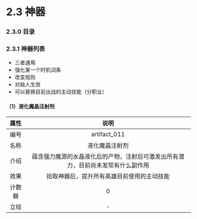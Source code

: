 # 2.3 神器

### 2.3.0 目录

### 2.3.1 神器列表

- 三者通用
- 强化某一个时机词条
- 改变规则
- 对敌人生效
- 可以替换目前出战的主动技能（分职业）

#### （1）液化魔晶注射剂

|  属性  |                             说明                             |
| :----: | :----------------------------------------------------------: |
|  编号  |                         artifact_011                         |
|  名称  |                        液化魔晶注射剂                        |
|  介绍  | 蕴含强力魔源的水晶液化后的产物，注射后可激发出所有潜力，目前尚未发现有什么副作用 |
|  效果  |          拾取神器后，提升所有英雄目前使用的主动技能          |
| 计数器 |                              0                               |
|  立绘  |                              -                               |


